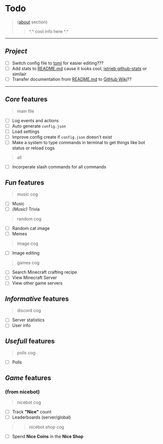 # Todo

>([about](./about.md) section)
>> ^.^ cool info here ^.^  

---

## *Project*

- [ ] Switch config file to [toml](https://toml.io/en/) for easier editing???
- [ ] Add stats to [README.md](./README.md) cause it looks cool, [jstrieb github-stats](https://github.com/jstrieb/github-stats) or similair
- [ ] Transfer documentation from [README.md](./README.md) to [GitHub Wiki](https://github.com/BOEM25/The-Bot/wiki)??

---

## *Core* features

>main file

- [ ] Log events and actions
- [ ] Auto generate `config.json`
- [ ] Load settings
- [ ] Improve config create if `config.json` doesn't exist
- [ ] Make a system to type commands in terminal to get things like bot status or reload cogs

>all

- [ ] Incorperate slash commands for all commands

## *Fun* features

>music cog

- [ ] Music
- [ ] *(Music)* Trivia

>random cog

- [ ] Random cat image
- [ ] Memes

>image cog

- [ ] Image editing

>games cog

- [ ] Search Minecraft crafting recipe
- [ ] View Minecraft Server
- [ ] View other game servers

## *Informative* features

>discord cog

- [ ] Server statistics
- [ ] User info

## *Usefull* features

>polls cog

- [ ] Polls

## *Game* features

### (from nicebot)

>nicebot cog

- [ ] Track **"Nice"** count
- [ ] Leaderboards (server/global)

>>nicebot shop cog

- [ ] Spend **Nice Coins** in the **Nice Shop**
